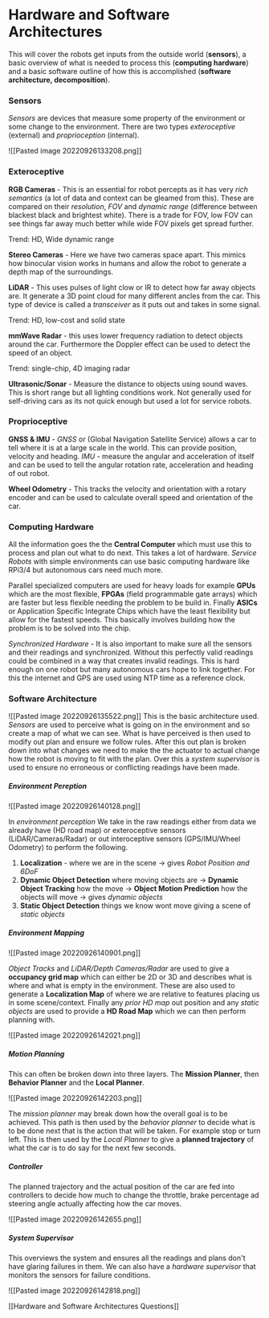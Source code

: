 # Hardware and Software Architectures
This will cover the robots get inputs from the outside world (**sensors**), a basic overview of what is needed to process this (**computing hardware**) and a basic software outline of how this is accomplished (**software architecture, decomposition**).

### Sensors
*Sensors* are devices that measure some property of the environment or some change to the environment. There are two types *exteroceptive* (external) and *proprioception* (internal).

![[Pasted image 20220926133208.png]]

### Exteroceptive

**RGB Cameras** - This is an essential for robot percepts as it has very *rich semantics* (a lot of data and context can be gleamed from this). These are compared on their *resolution*, *FOV* and *dynamic range* (difference between blackest black and brightest white). There is a trade for FOV, low FOV can see things far away much better while wide FOV pixels get spread further. 

Trend: HD, Wide dynamic range

**Stereo Cameras** - Here we have two cameras space apart. This mimics how binocular vision works in humans and allow the robot to generate a depth map of the surroundings.

**LiDAR** - This uses pulses of light clow or IR to detect how far away objects are. It generate a 3D point cloud for many different ancles from the car. This type of device is called a *transceiver* as it puts out and takes in some signal.

Trend: HD, low-cost and solid state

**mmWave Radar** - this uses lower frequency radiation to detect objects around the car. Furthermore the Doppler effect can be used to detect the speed of an object. 

Trend: single-chip, 4D imaging radar

**Ultrasonic/Sonar** - Measure the distance to objects using sound waves. This is short range but all lighting conditions work. Not generally used for self-driving cars as its not quick enough but used a lot for service robots.

### Proprioceptive

**GNSS & IMU** - *GNSS* or (Global Navigation Satellite Service) allows a car to tell where it is at a large scale in the world. This can provide position, velocity and heading. *IMU* - measure the angular and acceleration of itself and can be used to tell the angular rotation rate, acceleration and heading of out robot.

**Wheel Odometry** - This tracks the velocity and orientation with a rotary encoder and can be used to calculate overall speed and orientation of the car.

### Computing Hardware
All the information goes the the **Central Computer** which must use this to process and plan out what to do next. This takes a lot of hardware. *Service Robots* with simple environments can use basic computing hardware like RPi3/4 but autonomous cars need much more. 

Parallel specialized computers are used for heavy loads for example **GPUs** which are the most flexible, **FPGAs** (field programmable gate arrays) which are faster but less flexible needing the problem to be build in. Finally **ASICs** or Application Specific Integrate Chips which have the least flexibility but allow for the fastest speeds. This basically involves building how the problem is to be solved into the chip.

*Synchronized Hardware* - It is also important to make sure all the sensors and their readings and synchronized. Without this perfectly valid readings could be combined in a way that creates invalid readings. This is hard enough on one robot but many autonomous cars hope to link together. For this the internet and GPS are used using NTP time as a reference clock.

### Software Architecture
![[Pasted image 20220926135522.png]]
This is the basic architecture used. *Sensors* are used to perceive what is going on in the environment and so create a map of what we can see. What is have perceived is then used to modify out plan and ensure we follow rules. After this out plan is broken down into what changes we need to make the the actuator to actual change how the robot is moving to fit with the plan. Over this a *system supervisor* is used to ensure no erroneous or conflicting readings have been made.

##### Environment Pereption

![[Pasted image 20220926140128.png]]

In *environment perception* We take in the raw readings either from data we already have (HD road map) or exteroceptive sensors (LiDAR/Cameras/Radar) or out interoceptive sensors (GPS/IMU/Wheel Odometry) to perform the following.

1. **Localization** - where we are in the scene -> gives *Robot Position and 6DoF*
2. **Dynamic Object Detection** where moving objects are -> **Dynamic Object Tracking** how the move -> **Object Motion Prediction** how the objects will move -> gives *dynamic objects*
3. **Static Object Detection** things we know wont move giving a scene of *static objects*

##### Environment Mapping

![[Pasted image 20220926140901.png]]

*Object Tracks* and *LiDAR/Depth Cameras/Radar* are used to give a **occupancy grid map** which can either be 2D or 3D and describes what is where and what is empty in the environment. These are also used to generate a **Localization Map** of where we are relative to features placing us in some scene/context. Finally any *prior HD map* out position and any *static objects* are used to provide a **HD Road Map** which we can then perform planning with.

![[Pasted image 20220926142021.png]]

##### Motion Planning
This can often be broken down into three layers. The **Mission Planner**, then **Behavior Planner** and the **Local Planner**.

![[Pasted image 20220926142203.png]]

The *mission planner* may break down how the overall goal is to be achieved. This path is then used by the *behavior planner* to decide what is to be done next that is the action that will be taken. For example stop or turn left. This is then used by the *Local Planner* to give a **planned trajectory** of what the car is to do say for the next few seconds.

##### Controller
The planned trajectory and the actual position of the car are fed into controllers to decide how much to change the throttle, brake percentage ad steering angle actually affecting how the car moves.

![[Pasted image 20220926142655.png]]

##### System Supervisor
This overviews the system and ensures all the readings and plans don't have glaring failures in them. We can also have a *hardware supervisor* that monitors the sensors for failure conditions.

![[Pasted image 20220926142818.png]]

[[Hardware and Software Architectures Questions]]